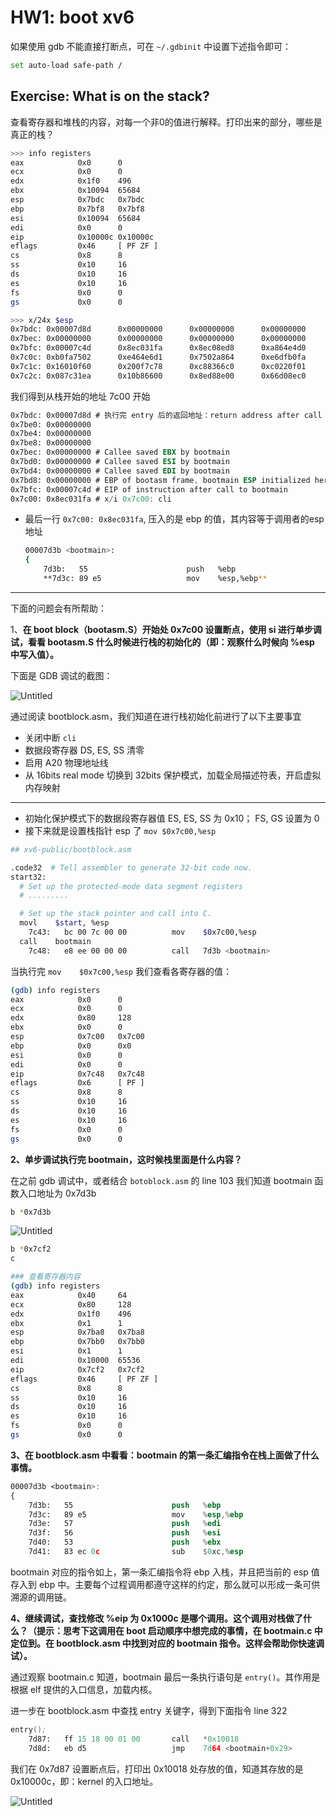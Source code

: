 # HW1: boot xv6

如果使用 gdb 不能直接打断点，可在 `~/.gdbinit` 中设置下述指令即可：

```bash
set auto-load safe-path /
```

## Exercise: What is on the stack?

查看寄存器和堆栈的内容，对每一个非0的值进行解释。打印出来的部分，哪些是真正的栈？

```bash
>>> info registers
eax            0x0      0
ecx            0x0      0
edx            0x1f0    496
ebx            0x10094  65684
esp            0x7bdc   0x7bdc
ebp            0x7bf8   0x7bf8
esi            0x10094  65684
edi            0x0      0
eip            0x10000c 0x10000c
eflags         0x46     [ PF ZF ]
cs             0x8      8
ss             0x10     16
ds             0x10     16
es             0x10     16
fs             0x0      0
gs             0x0      0

>>> x/24x $esp
0x7bdc: 0x00007d8d      0x00000000      0x00000000      0x00000000
0x7bec: 0x00000000      0x00000000      0x00000000      0x00000000
0x7bfc: 0x00007c4d      0x8ec031fa      0x8ec08ed8      0xa864e4d0
0x7c0c: 0xb0fa7502      0xe464e6d1      0x7502a864      0xe6dfb0fa
0x7c1c: 0x16010f60      0x200f7c78      0xc88366c0      0xc0220f01
0x7c2c: 0x087c31ea      0x10b86600      0x8ed88e00      0x66d08ec0
```

我们得到从栈开始的地址 7c00 开始

```nasm
0x7bdc: 0x00007d8d # 执行完 entry 后的返回地址：return address after call *0x10018
0x7be0: 0x00000000
0x7be4: 0x00000000
0x7be8: 0x00000000
0x7bec: 0x00000000 # Callee saved EBX by bootmain
0x7bd0: 0x00000000 # Callee saved ESI by bootmain
0x7bd4: 0x00000000 # Callee saved EDI by bootmain
0x7bd8: 0x00000000 # EBP of bootasm frame, bootmain ESP initialized here
0x7bfc: 0x00007c4d # EIP of instruction after call to bootmain
0x7c00: 0x8ec031fa # x/i 0x7c00: cli   
```

- 最后一行  `0x7c00: 0x8ec031fa`, 压入的是 ebp 的值，其内容等于调用者的esp 地址
    
    ```bash
    00007d3b <bootmain>:
    {
        7d3b:	55                   	push   %ebp
        **7d3c:	89 e5                	mov    %esp,%ebp**
    ```
    

---

下面的问题会有所帮助：

1、**在 boot block（bootasm.S）开始处 0x7c00 设置断点，使用 si 进行单步调试，看看 bootasm.S 什么时候进行栈的初始化的（即：观察什么时候向 %esp 中写入值）。**

下面是 GDB 调试的截图：


![Untitled](https://user-images.githubusercontent.com/9459488/159193890-610e400f-56c8-4943-8284-6818cde1adab.png)


通过阅读 bootblock.asm，我们知道在进行栈初始化前进行了以下主要事宜

- 关闭中断 `cli`
- 数据段寄存器 DS, ES, SS 清零
- 启用 A20 物理地址线
- 从 16bits real mode 切换到 32bits 保护模式，加载全局描述符表，开启虚拟内存映射

---

- 初始化保护模式下的数据段寄存器值 ES, ES, SS 为 0x10； FS, GS 设置为 0
- 接下来就是设置栈指针 esp 了 `mov $0x7c00,%esp`

```bash
## xv6-public/bootblock.asm

.code32  # Tell assembler to generate 32-bit code now.
start32:
  # Set up the protected-mode data segment registers
  # .........

  # Set up the stack pointer and call into C.
  movl    $start, %esp
    7c43:	bc 00 7c 00 00       	mov    $0x7c00,%esp
  call    bootmain
    7c48:	e8 ee 00 00 00       	call   7d3b <bootmain>
```

当执行完 `mov    $0x7c00,%esp` 我们查看各寄存器的值：

```bash
(gdb) info registers
eax            0x0      0
ecx            0x0      0
edx            0x80     128
ebx            0x0      0
esp            0x7c00   0x7c00
ebp            0x0      0x0
esi            0x0      0
edi            0x0      0
eip            0x7c48   0x7c48
eflags         0x6      [ PF ]
cs             0x8      8
ss             0x10     16
ds             0x10     16
es             0x10     16
fs             0x0      0
gs             0x0      0
```

**2、单步调试执行完 bootmain，这时候栈里面是什么内容？**

在之前 gdb 调试中，或者结合 `botoblock.asm` 的 line 103 我们知道 bootmain 函数入口地址为 0x7d3b

```bash
b *0x7d3b
```

![Untitled](https://user-images.githubusercontent.com/9459488/159193886-7ff72eec-4cca-4f1a-9942-2b8c1366a004.png)

```bash
b *0x7cf2
c

### 查看寄存器内容
(gdb) info registers
eax            0x40     64
ecx            0x80     128
edx            0x1f0    496
ebx            0x1      1
esp            0x7ba8   0x7ba8
ebp            0x7bb0   0x7bb0
esi            0x1      1
edi            0x10000  65536
eip            0x7cf2   0x7cf2
eflags         0x46     [ PF ZF ]
cs             0x8      8
ss             0x10     16
ds             0x10     16
es             0x10     16
fs             0x0      0
gs             0x0      0
```

**3、在 bootblock.asm 中看看：bootmain 的第一条汇编指令在栈上面做了什么事情。**

```nasm
00007d3b <bootmain>:
{
    7d3b:	55                   	push   %ebp
    7d3c:	89 e5                	mov    %esp,%ebp
    7d3e:	57                   	push   %edi
    7d3f:	56                   	push   %esi
    7d40:	53                   	push   %ebx
    7d41:	83 ec 0c             	sub    $0xc,%esp
```

bootmain 对应的指令如上，第一条汇编指令将 ebp 入栈，并且把当前的 esp 值存入到 ebp 中。主要每个过程调用都遵守这样的约定，那么就可以形成一条可供溯源的调用链。

**4、继续调试，查找修改 %eip 为 0x1000c 是哪个调用。这个调用对栈做了什么？（提示：思考下这调用在 boot 启动顺序中想完成的事情，在 bootmain.c 中定位到。在 bootblock.asm 中找到对应的 bootmain 指令。这样会帮助你快速调试）。**

通过观察 bootmain.c 知道，bootmain 最后一条执行语句是 `entry()`。其作用是根据 elf 提供的入口信息，加载内核。

进一步在 bootblock.asm 中查找 entry 关键字，得到下面指令 line 322

```nasm
entry();
    7d87:	ff 15 18 00 01 00    	call   *0x10018
    7d8d:	eb d5                	jmp    7d64 <bootmain+0x29>
```

我们在 0x7d87 设置断点后，打印出 0x10018 处存放的值，知道其存放的是 0x10000c，即：kernel 的入口地址。

![Untitled](https://user-images.githubusercontent.com/9459488/159193889-2622074e-059a-418e-89ee-0a5a6f9a3d97.png)
